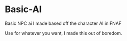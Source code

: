 # Basic-AI
Basic NPC ai I made based off the character AI in FNAF

Use for whatever you want, I made this out of boredom.
